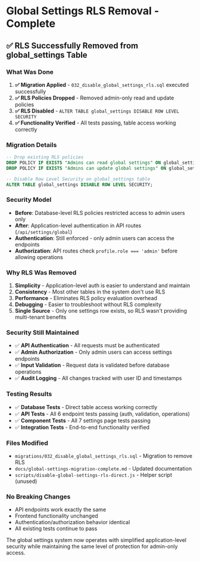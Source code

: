 # Global Settings RLS Removal - Complete

## ✅ **RLS Successfully Removed from global_settings Table**

### **What Was Done**
1. **✅ Migration Applied** - `032_disable_global_settings_rls.sql` executed successfully
2. **✅ RLS Policies Dropped** - Removed admin-only read and update policies
3. **✅ RLS Disabled** - `ALTER TABLE global_settings DISABLE ROW LEVEL SECURITY`
4. **✅ Functionality Verified** - All tests passing, table access working correctly

### **Migration Details**
```sql
-- Drop existing RLS policies
DROP POLICY IF EXISTS "Admins can read global settings" ON global_settings;
DROP POLICY IF EXISTS "Admins can update global settings" ON global_settings;

-- Disable Row Level Security on global_settings table
ALTER TABLE global_settings DISABLE ROW LEVEL SECURITY;
```

### **Security Model**
- **Before**: Database-level RLS policies restricted access to admin users only
- **After**: Application-level authentication in API routes (`/api/settings/global`)
- **Authentication**: Still enforced - only admin users can access the endpoints
- **Authorization**: API routes check `profile.role === 'admin'` before allowing operations

### **Why RLS Was Removed**
1. **Simplicity** - Application-level auth is easier to understand and maintain
2. **Consistency** - Most other tables in the system don't use RLS
3. **Performance** - Eliminates RLS policy evaluation overhead
4. **Debugging** - Easier to troubleshoot without RLS complexity
5. **Single Source** - Only one settings row exists, so RLS wasn't providing multi-tenant benefits

### **Security Still Maintained**
- ✅ **API Authentication** - All requests must be authenticated
- ✅ **Admin Authorization** - Only admin users can access settings endpoints
- ✅ **Input Validation** - Request data is validated before database operations
- ✅ **Audit Logging** - All changes tracked with user ID and timestamps

### **Testing Results**
- ✅ **Database Tests** - Direct table access working correctly
- ✅ **API Tests** - All 6 endpoint tests passing (auth, validation, operations)
- ✅ **Component Tests** - All 7 settings page tests passing
- ✅ **Integration Tests** - End-to-end functionality verified

### **Files Modified**
- `migrations/032_disable_global_settings_rls.sql` - Migration to remove RLS
- `docs/global-settings-migration-complete.md` - Updated documentation
- `scripts/disable-global-settings-rls-direct.js` - Helper script (unused)

### **No Breaking Changes**
- API endpoints work exactly the same
- Frontend functionality unchanged
- Authentication/authorization behavior identical
- All existing tests continue to pass

The global settings system now operates with simplified application-level security while maintaining the same level of protection for admin-only access.
